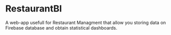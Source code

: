 # RestaurantBI
A web-app usefull for Restaurant Managment that allow you storing data on Firebase database and obtain statistical dashboards. 
